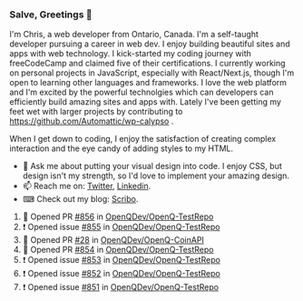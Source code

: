 ### Salve, Greetings 👋

I'm Chris, a web developer from Ontario, Canada. I'm a self-taught developer pursuing a career in web dev. I enjoy building beautiful sites and apps with web technology.
I kick-started my coding journey with freeCodeCamp and claimed five of their certifications.  I currently working on personal projects in JavaScript, especially with React/Next.js, though I'm open to learning other languages and frameworks. I love the web platform and I'm excited by the powerful technolgies which can developers can efficiently build amazing sites and apps with. Lately I've been getting my feet wet with larger projects by contributing to https://github.com/Automattic/wp-calypso .

When I get down to coding, I enjoy the satisfaction of creating complex interaction and the eye candy of adding styles to my HTML. 

- 💬 Ask me about putting your visual design into code. I enjoy CSS, but design isn't my strength, so I'd love to implement your amazing design.
- 📫 Reach me on: [Twitter](https://twitter.com/Christo28120856), [Linkedin](https://www.linkedin.com/in/christopher-stevers-07b9a5204/).
- ⌨ Check out my blog: [Scribo](https://christopherstevers.cf).
<!--
**Christopher-Stevers/Christopher-Stevers** is a ✨ _special_ ✨ repository because its `README.md` (this file) appears on your GitHub profile.

Here are some ideas to get you started:

- 🔭 I’m currently working on ...
- 🌱 I’m currently learning ...
- 👯 I’m looking to collaborate on ...
- 🤔 I’m looking for help with ...
- 😄 Pronouns: ...
- ⚡ Fun fact: ...
-->

<!--START_SECTION:activity-->
1. 💪 Opened PR [#856](https://github.com/OpenQDev/OpenQ-TestRepo/pull/856) in [OpenQDev/OpenQ-TestRepo](https://github.com/OpenQDev/OpenQ-TestRepo)
2. ❗️ Opened issue [#855](https://github.com/OpenQDev/OpenQ-TestRepo/issues/855) in [OpenQDev/OpenQ-TestRepo](https://github.com/OpenQDev/OpenQ-TestRepo)
3. 💪 Opened PR [#28](https://github.com/OpenQDev/OpenQ-CoinAPI/pull/28) in [OpenQDev/OpenQ-CoinAPI](https://github.com/OpenQDev/OpenQ-CoinAPI)
4. 💪 Opened PR [#854](https://github.com/OpenQDev/OpenQ-TestRepo/pull/854) in [OpenQDev/OpenQ-TestRepo](https://github.com/OpenQDev/OpenQ-TestRepo)
5. ❗️ Opened issue [#853](https://github.com/OpenQDev/OpenQ-TestRepo/issues/853) in [OpenQDev/OpenQ-TestRepo](https://github.com/OpenQDev/OpenQ-TestRepo)
6. ❗️ Opened issue [#852](https://github.com/OpenQDev/OpenQ-TestRepo/issues/852) in [OpenQDev/OpenQ-TestRepo](https://github.com/OpenQDev/OpenQ-TestRepo)
7. ❗️ Opened issue [#851](https://github.com/OpenQDev/OpenQ-TestRepo/issues/851) in [OpenQDev/OpenQ-TestRepo](https://github.com/OpenQDev/OpenQ-TestRepo)
<!--END_SECTION:activity-->
